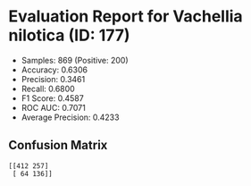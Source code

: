 # Evaluation Report for Vachellia nilotica (ID: 177)
- Samples: 869 (Positive: 200)
- Accuracy: 0.6306
- Precision: 0.3461
- Recall: 0.6800
- F1 Score: 0.4587
- ROC AUC: 0.7071
- Average Precision: 0.4233

## Confusion Matrix
```
[[412 257]
 [ 64 136]]
```